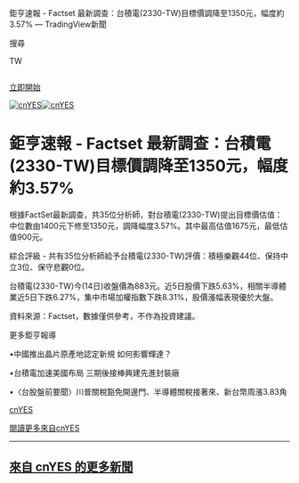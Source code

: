  鉅亨速報 - Factset 最新調查：台積電(2330-TW)目標價調降至1350元，幅度約3.57% — TradingView新聞





















































































































 



搜尋

TW




![]()

[立即開始](/pricing/?source=header_go_pro_button&feature=start_free_trial)

[![cnYES](https://s3.tradingview.com/news/logo/cnyes--theme-light.svg)![cnYES](https://s3.tradingview.com/news/logo/cnyes--theme-dark.svg)](https://cnyes.com/)

# 鉅亨速報 - Factset 最新調查：台積電(2330-TW)目標價調降至1350元，幅度約3.57%

根據FactSet最新調查，共35位分析師，對台積電(2330-TW)提出目標價估值：中位數由1400元下修至1350元，調降幅度3.57%。其中最高估值1675元，最低估值900元。

綜合評級 - 共有35位分析師給予台積電(2330-TW)評價：積極樂觀44位、保持中立3位、保守悲觀0位。

台積電(2330-TW)今(14日)收盤價為883元。近5日股價下跌5.63%，相關半導體業近5日下跌6.27%，集中市場加權指數下跌8.31%，股價漲幅表現優於大盤。

資料來源：Factset，數據僅供參考，不作為投資建議。

更多鉅亨報導

•中國推出晶片原產地認定新規 如何影響輝達？

•台積電加速美國布局 三期後接棒興建先進封裝廠

•〈台股盤前要聞〉川普關稅豁免開邊門、半導體關稅接著來、新台幣周漲3.83角

[cnYES](/news/providers/cnyes)

[閱讀更多來自cnYES](https://cnyes.com/)

---

## [來自 cnYES 的更多新聞](/news-flow/?provider=cnyes)